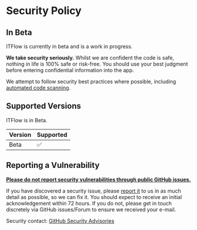 # Security Policy

## In Beta

ITFlow is currently in beta and is a work in progress. 

**We take security seriously.** Whilst we are confident the code is safe, nothing in life is 100% safe or risk-free. You should use your best judgment before entering confidential information into the app.

We attempt to follow security best practices where possible, including [automated code scanning](https://sonarcloud.io/component_measures?id=itflow-org_itflow&metric=security_rating&view=list).

## Supported Versions

ITFlow is in Beta. 

| Version | Supported          |
| ------- | ------------------ |
| Beta    | :white_check_mark: |

## Reporting a Vulnerability

**<ins>Please do not report security vulnerabilities through public GitHub issues.</ins>**

If you have discovered a security issue, please [report it](https://github.com/itflow-org/itflow/security/advisories/new) to us in as much detail as possible, so we can fix it. 
You should expect to receive an initial acknowledgement within 72 hours. If you do not, please get in touch discretely via GitHub issues/Forum to ensure we received your e-mail.

Security contact: [GitHub Security Advisories](https://github.com/itflow-org/itflow/security/advisories/new)
